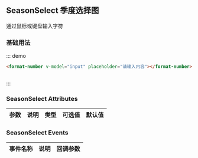 <script>
  export default {
    data() {
      return {
        input: ''
      };
    }
  }
</script>
## SeasonSelect 季度选择图

通过鼠标或键盘输入字符

### 基础用法

::: demo
```html
<format-number v-model="input" placeholder="请输入内容"></format-number>
 
```
:::


### SeasonSelect Attributes

| 参数          | 说明            | 类型            | 可选值                 | 默认值   |
|-------------  |---------------- |---------------- |---------------------- |-------- |
 

### SeasonSelect Events
| 事件名称 | 说明 | 回调参数 |
|---------|--------|---------|
 